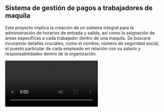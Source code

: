 ## Sistema de gestión de pagos a trabajadores de maquila

Este proyecto implica la creación de un sistema integral para la administración de horarios de entrada y salida, así como la asignación de áreas específicas a cada trabajador dentro de una maquila. Se buscará incorporar detalles cruciales, como el nombre, número de seguridad social, el puesto particular de cada empleado en relación con su salario y responsabilidades dentro de la organización. 

![video muestra](./assets/1.mp4)